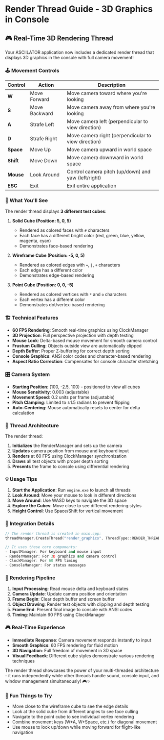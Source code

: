 # Render Thread Guide - 3D Graphics in Console

## 🎮 Real-Time 3D Rendering Thread

Your ASCIILATOR application now includes a dedicated render thread that displays 3D graphics in the console with full camera movement!

### 🕹️ **Movement Controls**

| Control | Action | Description |
|---------|--------|-------------|
| **W** | Move Forward | Move camera toward where you're looking |
| **S** | Move Backward | Move camera away from where you're looking |
| **A** | Strafe Left | Move camera left (perpendicular to view direction) |
| **D** | Strafe Right | Move camera right (perpendicular to view direction) |
| **Space** | Move Up | Move camera upward in world space |
| **Shift** | Move Down | Move camera downward in world space |
| **Mouse** | Look Around | Control camera pitch (up/down) and yaw (left/right) |
| **ESC** | Exit | Exit entire application |

### 🎯 **What You'll See**

The render thread displays **3 different test cubes**:

1. **Solid Cube (Position: 5, 0, 5)**
   - Rendered as colored faces with `#` characters
   - Each face has a different bright color (red, green, blue, yellow, magenta, cyan)
   - Demonstrates face-based rendering

2. **Wireframe Cube (Position: -5, 0, 5)**  
   - Rendered as colored edges with `=`, `|`, `+` characters
   - Each edge has a different color
   - Demonstrates edge-based rendering

3. **Point Cube (Position: 0, 0, -5)**
   - Rendered as colored vertices with `*` and `o` characters
   - Each vertex has a different color
   - Demonstrates dot/vertex-based rendering

### 🏗️ **Technical Features**

- **60 FPS Rendering**: Smooth real-time graphics using ClockManager
- **3D Projection**: Full perspective projection with depth testing
- **Mouse Look**: Delta-based mouse movement for smooth camera control
- **Frustum Culling**: Objects outside view are automatically clipped
- **Depth Buffer**: Proper Z-buffering for correct depth sorting
- **Console Graphics**: ANSI color codes and character-based rendering
- **Aspect Ratio Correction**: Compensates for console character stretching

### 🎛️ **Camera System**

- **Starting Position**: (100, -2.5, 100) - positioned to view all cubes
- **Mouse Sensitivity**: 0.003 (adjustable)
- **Movement Speed**: 0.2 units per frame (adjustable)
- **Pitch Clamping**: Limited to ±1.5 radians to prevent flipping
- **Auto-Centering**: Mouse automatically resets to center for delta calculation

### 🚀 **Thread Architecture**

The render thread:
1. **Initializes** the RenderManager and sets up the camera
2. **Updates** camera position from mouse and keyboard input
3. **Renders** at 60 FPS using ClockManager synchronization
4. **Draws** all test objects with proper depth sorting
5. **Presents** the frame to console using differential rendering

### 💡 **Usage Tips**

1. **Start the Application**: Run `engine.exe` to launch all threads
2. **Look Around**: Move your mouse to look in different directions
3. **Move Around**: Use WASD keys to navigate the 3D space
4. **Explore the Cubes**: Move close to see different rendering styles
5. **Height Control**: Use Space/Shift for vertical movement

### 🔧 **Integration Details**

```cpp
// The render thread is created in main.cpp:
threadManager.CreateThread("render_graphics", ThreadType::RENDER_THREAD);

// It uses these core components:
- InputManager: For keyboard and mouse input
- RenderManager: For 3D graphics and camera control
- ClockManager: For 60 FPS timing
- ConsoleManager: For status messages
```

### 🎨 **Rendering Pipeline**

1. **Input Processing**: Read mouse delta and keyboard states
2. **Camera Update**: Update camera position and orientation
3. **Frame Begin**: Clear depth buffer and screen buffer
4. **Object Drawing**: Render test objects with clipping and depth testing
5. **Frame End**: Present final image to console with ANSI codes
6. **Timing**: Maintain 60 FPS using ClockManager

### 🎮 **Real-Time Experience**

- **Immediate Response**: Camera movement responds instantly to input
- **Smooth Graphics**: 60 FPS rendering for fluid motion
- **3D Navigation**: Full freedom of movement in 3D space
- **Visual Feedback**: Different cube styles demonstrate various rendering techniques

The render thread showcases the power of your multi-threaded architecture - it runs independently while other threads handle sound, console input, and window management simultaneously! 🎮✨

### 🎪 **Fun Things to Try**

- Move close to the wireframe cube to see the edge details
- Look at the solid cube from different angles to see face culling
- Navigate to the point cube to see individual vertex rendering
- Combine movement keys (W+A, W+Space, etc.) for diagonal movement
- Use mouse to look up/down while moving forward for flight-like navigation